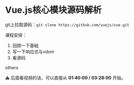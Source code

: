 # Vue.js核心模块源码解析

git上拉取源码：`git clone https://github.com/vuejs/vue.git`

课程安排：

1. 回顾一下基础
2. 写一下响应式与vdom
3. 看源码

others

⚠️ 后面看视频的话，可以直接从 **01:40:00 / 03:28:00** 开始。

